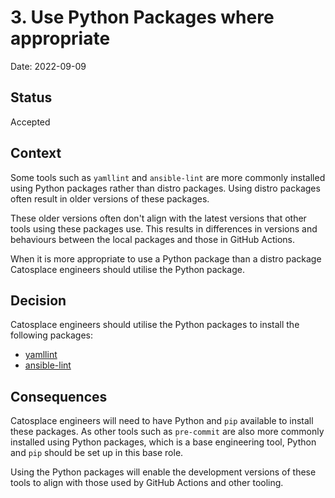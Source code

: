 # 3. Use Python Packages where appropriate

Date: 2022-09-09

## Status

Accepted

## Context

Some tools such as `yamllint` and `ansible-lint` are more commonly installed using Python packages rather than distro packages. Using distro packages often result in older versions of these packages.

These older versions often don't align with the latest versions that other tools using these packages use. This results in differences in versions and behaviours between the local packages and those in GitHub Actions.

When it is more appropriate to use a Python package than a distro package Catosplace engineers should utilise the Python package.

## Decision

Catosplace engineers should utilise the Python packages to install the following packages:

* [yamllint](https://github.com/adrienverge/yamllint)
* [ansible-lint](https://github.com/ansible/ansible-lint)

## Consequences

Catosplace engineers will need to have Python and `pip` available to install these packages. As other tools such as `pre-commit` are also more commonly installed using Python packages, which is a base engineering tool, Python and `pip` should be set up in this base role.

Using the Python packages will enable the development versions of these tools to align with those used by GitHub Actions and other tooling.
